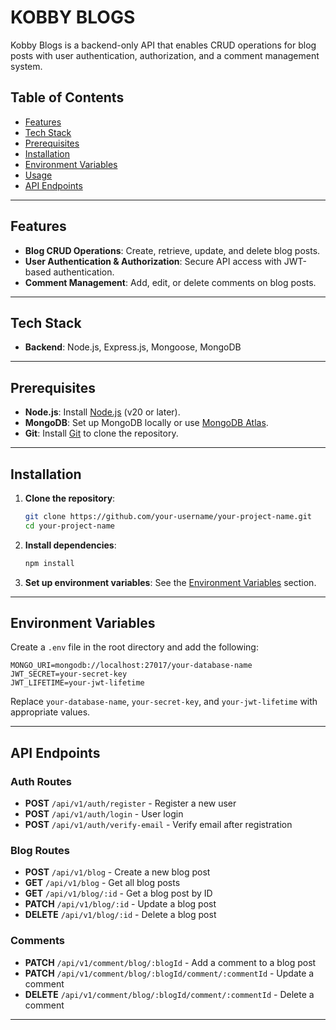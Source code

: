 # KOBBY BLOGS

Kobby Blogs is a backend-only API that enables CRUD operations for blog posts with user authentication, authorization, and a comment management system.

## Table of Contents

- [Features](#features)
- [Tech Stack](#tech-stack)
- [Prerequisites](#prerequisites)
- [Installation](#installation)
- [Environment Variables](#environment-variables)
- [Usage](#usage)
- [API Endpoints](#api-endpoints)

---

## Features

- **Blog CRUD Operations**: Create, retrieve, update, and delete blog posts.
- **User Authentication & Authorization**: Secure API access with JWT-based authentication.
- **Comment Management**: Add, edit, or delete comments on blog posts.

---

## Tech Stack

- **Backend**: Node.js, Express.js, Mongoose, MongoDB

---

## Prerequisites

- **Node.js**: Install [Node.js](https://nodejs.org/) (v20 or later).
- **MongoDB**: Set up MongoDB locally or use [MongoDB Atlas](https://www.mongodb.com/cloud/atlas).
- **Git**: Install [Git](https://git-scm.com/) to clone the repository.

---

## Installation

1. **Clone the repository**:

   ```bash
   git clone https://github.com/your-username/your-project-name.git
   cd your-project-name
   ```

2. **Install dependencies**:

   ```bash
   npm install
   ```

3. **Set up environment variables**:
   See the [Environment Variables](#environment-variables) section.

---

## Environment Variables

Create a `.env` file in the root directory and add the following:

```env
MONGO_URI=mongodb://localhost:27017/your-database-name
JWT_SECRET=your-secret-key
JWT_LIFETIME=your-jwt-lifetime
```

Replace `your-database-name`, `your-secret-key`, and `your-jwt-lifetime` with appropriate values.

---

## API Endpoints

### Auth Routes

- **POST** `/api/v1/auth/register` - Register a new user
- **POST** `/api/v1/auth/login` - User login
- **POST** `/api/v1/auth/verify-email` - Verify email after registration

### Blog Routes

- **POST** `/api/v1/blog` - Create a new blog post
- **GET** `/api/v1/blog` - Get all blog posts
- **GET** `/api/v1/blog/:id` - Get a blog post by ID
- **PATCH** `/api/v1/blog/:id` - Update a blog post
- **DELETE** `/api/v1/blog/:id` - Delete a blog post

### Comments

- **PATCH** `/api/v1/comment/blog/:blogId` - Add a comment to a blog post
- **PATCH** `/api/v1/comment/blog/:blogId/comment/:commentId` - Update a comment
- **DELETE** `/api/v1/comment/blog/:blogId/comment/:commentId` - Delete a comment

---
